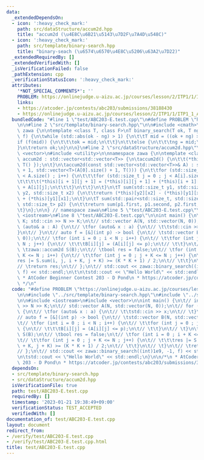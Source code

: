 ```yaml
---
data:
  _extendedDependsOn:
  - icon: ':heavy_check_mark:'
    path: src/dataStructure/accum2d.hpp
    title: "accum2d (\u4E8C\u6B21\u5143\u7D2F\u7A4D\u548C)"
  - icon: ':heavy_check_mark:'
    path: src/template/binary-search.hpp
    title: "binary-seach (\u6574\u6570\u4E8C\u5206\u63A2\u7D22)"
  _extendedRequiredBy: []
  _extendedVerifiedWith: []
  _isVerificationFailed: false
  _pathExtension: cpp
  _verificationStatusIcon: ':heavy_check_mark:'
  attributes:
    '*NOT_SPECIAL_COMMENTS*': ''
    PROBLEM: https://onlinejudge.u-aizu.ac.jp/courses/lesson/2/ITP1/1/ITP1_1_A
    links:
    - https://atcoder.jp/contests/abc203/submissions/38188430
    - https://onlinejudge.u-aizu.ac.jp/courses/lesson/2/ITP1/1/ITP1_1_A
  bundledCode: "#line 1 \"test/ABC203-E.test.cpp\"\n#define PROBLEM \"https://onlinejudge.u-aizu.ac.jp/courses/lesson/2/ITP1/1/ITP1_1_A\"\
    \n\n#line 2 \"src/template/binary-search.hpp\"\n\n#include <cmath>\n\nnamespace\
    \ zawa {\n\ntemplate <class T, class F>\nT binary_search(T ok, T ng, const F&\
    \ f) {\n\twhile (std::abs(ok - ng) > 1) {\n\t\tT mid = ((ok + ng) >> 1);\n\t\t\
    if (f(mid)) {\n\t\t\tok = mid;\n\t\t}\n\t\telse {\n\t\t\tng = mid;\n\t\t}\n\t\
    }\n\treturn ok;\n}\n\n}\n#line 2 \"src/dataStructure/accum2d.hpp\"\n\n#include\
    \ <vector>\n#include <utility>\n\nnamespace zawa {\n\ntemplate <class T>\nstruct\
    \ accum2d : std::vector<std::vector<T>> {\n\taccum2d() {\n\t\t(*this).push_back({\
    \ T() });\n\t}\n\taccum2d(const std::vector<std::vector<T>>& A) : std::vector<std::vector<T>>(A.size()\
    \ + 1, std::vector<T>(A[0].size() + 1, T())) {\n\t\tfor (std::size_t i = 0 ; i\
    \ < A.size() ; i++) {\n\t\t\tfor (std::size_t j = 0 ; j < A[i].size() ; j++) {\n\
    \t\t\t\t(*this)[i + 1][j + 1] = (*this)[i][j + 1] + (*this)[i + 1][j] - (*this)[i][j]\
    \ + A[i][j];\n\t\t\t}\n\t\t}\n\t}\n\tT sum(std::size_t y1, std::size_t x1, std::size_t\
    \ y2, std::size_t x2) {\n\t\treturn (*this)[y2][x2] - (*this)[y1][x2] - (*this)[y2][x1]\
    \ + (*this)[y1][x1];\n\t}\n\tT sum(std::pair<std::size_t, std::size_t> p1, std::pair<std::size_t,\
    \ std::size_t> p2) {\n\t\treturn sum(p1.first, p1.second, p2.first, p2.second);\n\
    \t}\n};\n\n} // namespace zawa\n#line 5 \"test/ABC203-E.test.cpp\"\n\n#include\
    \ <iostream>\n#line 8 \"test/ABC203-E.test.cpp\"\n\nint main() {\n\t// int N,\
    \ K; std::cin >> N >> K;\n\t// std::vector A(N, std::vector(N, 0));\n\t// for\
    \ (auto& a : A) {\n\t// \tfor (auto& x : a) {\n\t// \t\tstd::cin >> x;\n\t// \t\
    }\n\t// }\n\t// auto f = [&](int p) -> bool {\n\t// \tstd::vector B(N, std::vector(N,\
    \ 0));\n\t// \tfor (int i = 0 ; i < N ; i++) {\n\t// \t\tfor (int j = 0 ; j <\
    \ N ; j++) {\n\t// \t\t\tB[i][j] = (A[i][j] <= p);\n\t// \t\t}\n\t// \t}\n\t//\
    \ \tzawa::accum2d S(B);\n\t// \tbool res = false;\n\t// \tfor (int i = 0 ; i +\
    \ K <= N ; i++) {\n\t// \t\tfor (int j = 0 ; j + K <= N ; j++) {\n\t// \t\t\t\
    res |= S.sum(i, j, i + K, j + K) >= (K * K + 1) / 2;\n\t// \t\t}\n\t// \t}\n\t\
    // \treturn res;\n\t// };\n\t// std::cout << zawa::binary_search((int)1e9, -1,\
    \ f) << std::endl;\n\t\n\tstd::cout << \"Hello World\" << std::endl;\n}\n\n/*\n\
    \ * AtCoder Beginner Contest 203 - D Pond\n * https://atcoder.jp/contests/abc203/submissions/38188430\n\
    \ */\n"
  code: "#define PROBLEM \"https://onlinejudge.u-aizu.ac.jp/courses/lesson/2/ITP1/1/ITP1_1_A\"\
    \n\n#include \"../src/template/binary-search.hpp\"\n#include \"../src/dataStructure/accum2d.hpp\"\
    \n\n#include <iostream>\n#include <vector>\n\nint main() {\n\t// int N, K; std::cin\
    \ >> N >> K;\n\t// std::vector A(N, std::vector(N, 0));\n\t// for (auto& a : A)\
    \ {\n\t// \tfor (auto& x : a) {\n\t// \t\tstd::cin >> x;\n\t// \t}\n\t// }\n\t\
    // auto f = [&](int p) -> bool {\n\t// \tstd::vector B(N, std::vector(N, 0));\n\
    \t// \tfor (int i = 0 ; i < N ; i++) {\n\t// \t\tfor (int j = 0 ; j < N ; j++)\
    \ {\n\t// \t\t\tB[i][j] = (A[i][j] <= p);\n\t// \t\t}\n\t// \t}\n\t// \tzawa::accum2d\
    \ S(B);\n\t// \tbool res = false;\n\t// \tfor (int i = 0 ; i + K <= N ; i++) {\n\
    \t// \t\tfor (int j = 0 ; j + K <= N ; j++) {\n\t// \t\t\tres |= S.sum(i, j, i\
    \ + K, j + K) >= (K * K + 1) / 2;\n\t// \t\t}\n\t// \t}\n\t// \treturn res;\n\t\
    // };\n\t// std::cout << zawa::binary_search((int)1e9, -1, f) << std::endl;\n\t\
    \n\tstd::cout << \"Hello World\" << std::endl;\n}\n\n/*\n * AtCoder Beginner Contest\
    \ 203 - D Pond\n * https://atcoder.jp/contests/abc203/submissions/38188430\n */\n"
  dependsOn:
  - src/template/binary-search.hpp
  - src/dataStructure/accum2d.hpp
  isVerificationFile: true
  path: test/ABC203-E.test.cpp
  requiredBy: []
  timestamp: '2023-01-21 19:38:49+09:00'
  verificationStatus: TEST_ACCEPTED
  verifiedWith: []
documentation_of: test/ABC203-E.test.cpp
layout: document
redirect_from:
- /verify/test/ABC203-E.test.cpp
- /verify/test/ABC203-E.test.cpp.html
title: test/ABC203-E.test.cpp
---
```

